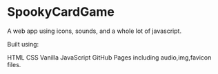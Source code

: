# SpookyCardGame
A web app using icons, sounds, and a whole lot of javascript.

Built using:

HTML
CSS
Vanilla JavaScript
GitHub Pages
including audio,img,favicon files.
